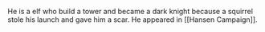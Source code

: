 He is a elf who build a tower and became a dark knight because a squirrel stole his launch and gave him a scar. He appeared in [[Hansen Campaign]].
